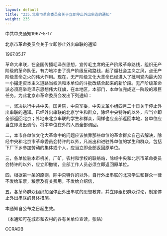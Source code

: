 ```yaml
---
layout: default
title: "235.北京市革命委员会关于立即停止外出串连的通知"
weight: 235
---
```


中共中央通知1967-5-17

北京市革命委员会关于立即停止外出串联的通知

1967.05.17

革命大串联，在全国传播毛泽东思想，宣传毛主席的无产阶级革命路线，组织无产阶级的革命队伍，有力地冲击了资产阶级反动路线，起了煽社会主义之风，点无产阶级革命之火的伟大作用。现在，无产阶级文化大革命已经进入了批判党内最大的一小撮走资本主义道路当权派和本单位的斗批改结合起来的新阶段。无产阶级革命派必须高举毛泽东思想伟大红旗，在本地区，本部门，本单位完成这一阶段的艰巨任务，为此北京市革命委员会发出下列通知：

一，坚决执行中共中央，国务院，中央军委，中央文革小组四月二十日关于停止外出串联的通知。已经外出串联的北京学生和群众，除经中央特许的以外，应当立即全部返回北京；外地来北京串联的学生和群众，同样也应全部返回本地，各单位应当立即发出调令，将本单位在外的人员全部调回。

二，本市各单位文化大革命中的问题应该依靠那些单位的革命群众自己去解决，除经中央和北京市革命委员会特许的以外，凡派出和进驻外单位的学生和群众，包括下厂下乡参加劳动的集体或个人，应当立即全部返回原单位。

三，各单位驻本市机关，厂矿，农村和学校的联络站，除经中央和北京市革命委员会特许的以外，应立即撤销，全部工作人员必须立即返回原单位。

四，根据第一条的原则，除中央特许的以外，自行外出串联的北京学生和群众一律不发给车票，粮票及有关费用，不发给介绍信，

五，各革命群众组织加强停止外出串联的思想教育，并立即组织群众讨论，制定停止外出串联的具体措施。

本通知自公布之日起生效。

（本通知可在城市和农村的各有关单位宣读，张贴）

CCRADB

